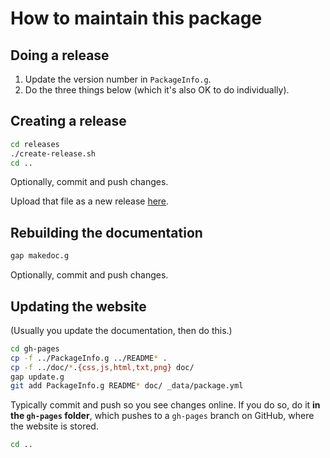 
# How to maintain this package

## Doing a release

 1. Update the version number in `PackageInfo.g`.
 2. Do the three things below
    (which it's also OK to do individually).

## Creating a release

```sh
cd releases
./create-release.sh
cd ..
```

Optionally, commit and push changes.

Upload that file as a new release
[here](https://github.com/nathancarter/jupyter-viz/releases).

## Rebuilding the documentation

```sh
gap makedoc.g
```

Optionally, commit and push changes.

## Updating the website

(Usually you update the documentation, then do this.)

```sh
cd gh-pages
cp -f ../PackageInfo.g ../README* .
cp -f ../doc/*.{css,js,html,txt,png} doc/
gap update.g
git add PackageInfo.g README* doc/ _data/package.yml
```

Typically commit and push so you see changes online.
If you do so, do it **in the `gh-pages` folder**, which pushes
to a `gh-pages` branch on GitHub, where the website is stored.

```sh
cd ..
```

